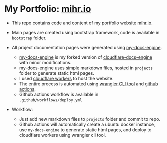 # My Portfolio: [mihr.io](https://mihr.io)

- This repo contains code and content of my portfolio website [mihr.io](https://mihr.io).
- Main pages are created using bootstrap framework, code is available in `bootstrap` folder.
- All project documentation pages were generated using [my-docs-engine](https://github.com/mihyr/my-docs-engine).

    - [my-docs-engine](https://github.com/mihyr/my-docs-engine) is my forked version of [cloudflare-docs-engine](https://github.com/cloudflare/cloudflare-docs-engine) with minor modifications.
    - my-docs-engine uses simple markdown files, hosted in `projects` folder to generate static html pages. 
    - I used [cloudflare workers](https://developers.cloudflare.com/workers/) to host the website.
    - The entire process is automated using [wrangler CLI tool](https://github.com/cloudflare/wrangler) and [github actions](https://docs.github.com/en/actions).
    - Github actions workflow is available in `.github/workflows/deploy.yml`

- Workflow:
    - Just add new markdown files to `projects` folder and commit to repo.
    - Github actions will automatically create a ubuntu docker instance, use `my-docs-engine` to generate static html pages, and deploy to cloudflare workers using wrangler cli tool.